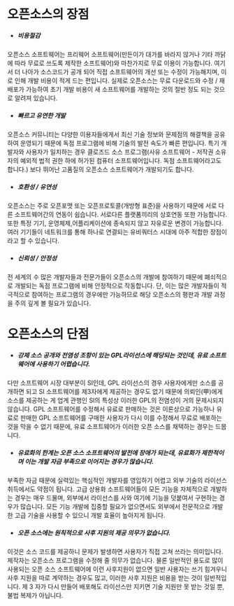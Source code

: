 # 오픈소스의 장점

* ##### 비용절감

오픈소스 소프트웨어는 프리웨어 소프트웨어\(만든이가 대가를 바라지 않거나 기타 까닭에 따라 무료로 쓰도록 제작한 소프트웨어\)와 마찬가지로 무료 이용이 가능합니다. 여기서 더 나아가 소스코드가 공개 되어 직접 소프트웨어의 개선 또는 수정이 가능해지며, 이로 인해 개발 비용이 적게 드는 편입니다. 실제로 오픈소스는 무료 다운로드와 수정 / 재배포가 가능하여 초기 개발 비용이 새 소프트웨어를 개발하는 것의 절반 정도 되는 것으로 알려져 있습니다.

* ##### 빠르고 유연한 개발

오픈소스 커뮤니티는 다양한 이용자들에게서 최신 기술 정보와 문제점의 해결책을 공유하여 운영되기 때문에 독점 프로그램에 비해 기술의 발전 속도가 빠른 편입니다. 특기 개발자와 사용자가 일치하는 경우 클로즈드 소스 프로그램\(사유 소프트웨어 - 저작권 소유자의 예외적 법적 권한 하에 허가된 컴퓨터 소프트웨어입니다. 독점 소프트웨어라고도 합니다.\) 보다 뛰어난 고품질의 오픈소스 소프트웨어가 개발되기도 합니다.

* ##### 호환성 / 유연성

오픈소스는 주로 오픈포맷 또는 오픈프로토콜\(개방형 표준\)을 사용하기 때문에 서로 다른 소프트웨어간의 연동이 쉽습니다. 서로다른 플랫폼끼리의 상호연동 또한 가능합니다. 또한 특정 기기, 운영체제,어플리케이션에 종속되지 않고 자유로운 변경이 가능합니다. 여러 기기들이 네트워크를 통해 하나로 연결되는 유비쿼터스 시대에 아주 적합한 장점이라고 할 수 있습니다.

* ##### 신뢰성 / 안정성

전 세계의 수 많은 개발자들과 전문가들이 오픈소스의 개발에 참여하기 때문에 폐쇠적으로 개발되는 독점 프로그램에 비해 안정적으로 작동합니다. 단, 이는 많은 개발자들이 적극적으로 참여하는 프로그램의 경우에만 가능하므로 해당 오픈소스의 평판과 개발 과정을 주의 깊게 볼 필요가 있습니다.

# 오픈소스의 단점

* ##### 강제 소스 공개와 전염성 조항이 있는 GPL라이선스에 해당되는 것인데, 유료 소프트웨어에 사용하기 어렵습니다.

다만 소프트웨어 시장 대부분이 SI인데, GPL 라이선스의 경우 사용자에게만 소스를 공개하면 되고 SI 소프트웨어를 제3자에게 제공하는 경우도 없기 때문에 의뢰인\(甲\)에게 소스를 제공하는 게 업계 관행인 SI의 특성상 이러한 GPL의 전염성이 거의 문제시되지 않습니다. GPL 소프트웨어를 수정해서 유료로 판매하는 것은 이론상으로 가능하나 유료로 판매한 GPL 소프트웨어를 구매한 사용자가 다시 이를 수정해서 무료로 배포하는 것을 막을 수 없기 때문에, 유료 소프트웨어가 이러한 오픈 소스를 채택하는 경우는 드뭅니다.

* ##### 유료화의 한계는 오픈 소스 소프트웨어의 발전에 장애가 되는데, 유료화가 제한적이며 이는 개발 자금 부족으로 이어지는 경우가 많습니다.

부족한 자금 때문에 실력있는 핵심적인 개발자를 영입하기 어렵고 외부 기술의 라이선스 취득에서도 약점이 됩니다. 고급 상용화 소프트웨어들이 모든 기능을 자체적으로 개발하는 경우는 매우 드물며, 외부에서 라이선스를 사와 여기에 기능을 덧붙여서 구현하는 경우가 많습니다. 모든 기능 개발에 집중할 필요가 없으면서도 외부에서 전문적으로 개발한 고급 기술을 사용할 수 있으니 개발 효율이 높아지게 됩니다.

* ##### 오픈 소스에는 원칙적으로 사후 지원의 제공 의무가 없습니다.

이것은 소스 코드를 제공하니 문제가 발생하면 사용자가 직접 고쳐 쓰라는 의미입니다. 제작자는 오픈소스  프로그램을 수정해 줄 의무가 없습니다. 물론 일반적인 용도로 많이 사용되는 오픈 소스 소프트웨어에 이런 사후지원이 없으면 일반 사용자는 쓰기 힘겨우니 사후 지원을 따로 계약하는 경우도 많고, 이러한 사후 지원은 비용을 받는 것이 일반적입니다. 제 3 자가 다시 만들어 배포해도 라이선스만 지키면 기술 지원만 못 받는 것일 뿐, 불법 복제가 아닙니다.

